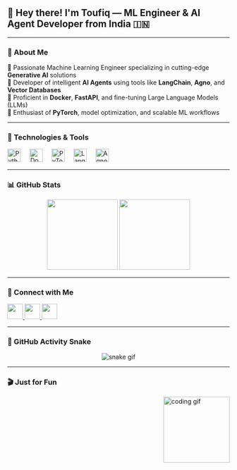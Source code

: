 <h2 align="left">👋 Hey there! I'm Toufiq — ML Engineer & AI Agent Developer from India 🇮🇳</h2>

---

### 🧠 About Me

🚀 Passionate Machine Learning Engineer specializing in cutting-edge **Generative AI** solutions  
🤖 Developer of intelligent **AI Agents** using tools like **LangChain**, **Agno**, and **Vector Databases**  
🐳 Proficient in **Docker**, **FastAPI**, and fine-tuning Large Language Models (LLMs)  
🧪 Enthusiast of **PyTorch**, model optimization, and scalable ML workflows  

---

### 🔧 Technologies & Tools

<div align="left">
  <img src="https://cdn.jsdelivr.net/gh/devicons/devicon/icons/python/python-original.svg" height="30" alt="Python" />
  <img width="12" />
  <img src="https://cdn.jsdelivr.net/gh/devicons/devicon/icons/docker/docker-original.svg" height="30" alt="Docker" />
  <img width="12" />
  <img src="https://cdn.jsdelivr.net/gh/devicons/devicon/icons/pytorch/pytorch-original.svg" height="30" alt="PyTorch" />
  <img width="12" />
  <img src="https://img.shields.io/badge/LangChain-%23000000.svg?style=flat&logo=langchain&logoColor=white" height="30" alt="LangChain" />
  <img width="12" />
  <img src="https://img.shields.io/badge/Agno-AI-blueviolet?style=flat&logo=ai" height="30" alt="Agno" />
</div>

---

### 📊 GitHub Stats

<div align="center">
  <img src="https://github-readme-stats.vercel.app/api?username=ToufiqQureshi&show_icons=true&theme=radical&count_private=true&hide_border=false" height="160" />
  <img src="https://github-readme-stats.vercel.app/api/top-langs?username=ToufiqQureshi&layout=compact&theme=radical&hide_border=false" height="160" />
</div>

---

### 🔗 Connect with Me

<div align="left">
  <a href="mailto:your-email@gmail.com">
    <img src="https://img.shields.io/static/v1?message=Gmail&logo=gmail&label=&color=D14836&logoColor=white&labelColor=&style=for-the-badge" height="35" />
  </a>
  <a href="https://www.linkedin.com/in/toufiq-qureshi-4b54b2307/">
    <img src="https://img.shields.io/static/v1?message=LinkedIn&logo=linkedin&label=&color=0077B5&logoColor=white&labelColor=&style=for-the-badge" height="35" />
  </a>
  <a href="https://discord.gg/yourdiscord">
    <img src="https://img.shields.io/static/v1?message=Discord&logo=discord&label=&color=7289DA&logoColor=white&labelColor=&style=for-the-badge" height="35" />
  </a>
</div>

---

### 🐍 GitHub Activity Snake

<p align="center">
  <img src="https://raw.githubusercontent.com/ToufiqQureshi/ToufiqQureshi/output/snake.svg" alt="snake gif" />
</p>

---

### 🎬 Just for Fun

<img align="right" height="150" src="https://i.imgflip.com/65efzo.gif" alt="coding gif" />